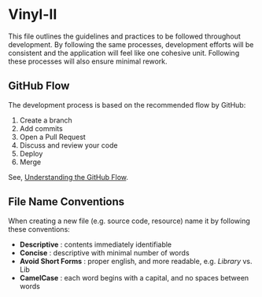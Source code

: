 # Vinyl-II
This file outlines the guidelines and practices to be followed throughout development.  By following the same processes, development efforts will be consistent and the application will feel like one cohesive unit.  Following these processes will also ensure minimal rework.   

## GitHub Flow
The development process is based on the recommended flow by GitHub:  
  1. Create a branch  
  2. Add commits  
  3. Open a Pull Request  
  4. Discuss and review your code  
  5. Deploy  
  6. Merge  

See, [Understanding the GitHub Flow](https://guides.github.com/introduction/flow/).

## File Name Conventions
When creating a new file (e.g. source code, resource) name it by following these conventions: 
  - **Descriptive** : contents immediately identifiable   
  - **Concise** : descriptive with minimal number of words
  - **Avoid Short Forms** : proper english, and more readable, e.g. *Library* vs. Lib
  - **CamelCase** : each word begins with a capital, and no spaces between words  
